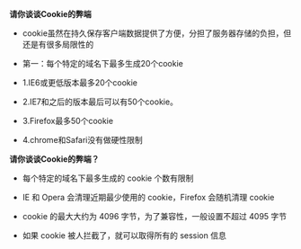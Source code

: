 **请你谈谈Cookie的弊端**

- cookie虽然在持久保存客户端数据提供了方便，分担了服务器存储的负担，但还是有很多局限性的
- 第一：每个特定的域名下最多生成20个cookie

- 1.IE6或更低版本最多20个cookie

- 2.IE7和之后的版本最后可以有50个cookie。

- 3.Firefox最多50个cookie

- 4.chrome和Safari没有做硬性限制

**请你谈谈Cookie的弊端？**

* 每个特定的域名下最多生成的 cookie 个数有限制
* IE 和 Opera 会清理近期最少使用的 cookie，Firefox 会随机清理 cookie
* cookie 的最大大约为 4096 字节，为了兼容性，一般设置不超过 4095 字节
* 如果 cookie 被人拦截了，就可以取得所有的 session 信息

  ​